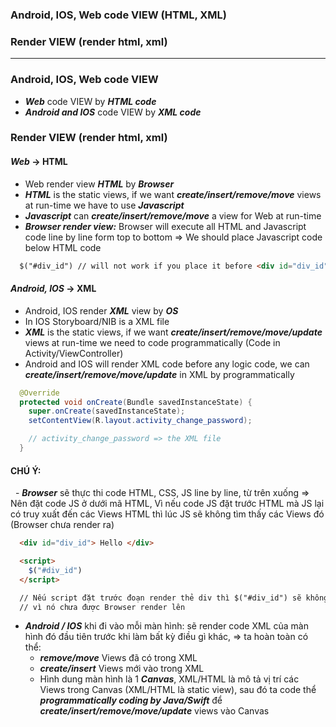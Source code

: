 
### Android, IOS, Web code VIEW (HTML, XML)
### Render VIEW (render html, xml)
-----------------------------

### Android, IOS, Web code VIEW
  - ***Web*** code VIEW by ***HTML code***
  - ***Android and IOS*** code VIEW by ***XML code***

### Render VIEW (render html, xml)
#### ***Web*** -> HTML
  - Web render view ***HTML*** by ***Browser***
  - ***HTML*** is the static views, if we want ***create/insert/remove/move*** views at run-time we have to use ***Javascript***
  - ***Javascript*** can ***create/insert/remove/move*** a view for Web at run-time
  - ***Browser render view:*** Browser will execute all HTML and Javascript code line by line form top to bottom => We should place Javascript code below HTML code 
  
  ```html
    $("#div_id") // will not work if you place it before <div id="div_id">
  ```
    
#### ***Android, IOS*** -> XML
  - Android, IOS render ***XML*** view by ***OS***
  - In IOS Storyboard/NIB is a XML file
  - ***XML*** is the static views, if we want ***create/insert/remove/move/update*** views at run-time we need to code programmatically (Code in Activity/ViewController)
  - Android and IOS will render XML code before any logic code, we can ***create/insert/remove/move/update*** in XML by programmatically
  
  ```java
    @Override
    protected void onCreate(Bundle savedInstanceState) {
      super.onCreate(savedInstanceState);
      setContentView(R.layout.activity_change_password);

      // activity_change_password => the XML file
    }
  ```
  #### CHÚ Ý:
   - ***Browser*** sẽ thực thi code HTML, CSS, JS line by line, từ trên xuống => Nên đặt code JS ở dưới mã HTML, Vì nếu code JS đặt trước HTML mà JS lại có truy xuất đến các Views HTML thì lúc JS sẽ không tìm thấy các Views đó (Browser chưa render ra)
    
  ```html
    <div id="div_id"> Hello </div>

    <script>
      $("#div_id")
    </script>

    // Nếu script đặt trước đoạn render thẻ div thì $("#div_id") sẽ không tìm được thẻ cần tìm 
    // vì nó chưa được Browser render lên
   ```
   
  - ***Android / IOS***  khi đi vào mỗi màn hình: sẽ render code XML của màn hình đó đầu tiên trước khi làm bất kỳ điều gì khác, => ta hoàn toàn có thể:
    - ***remove/move*** Views đã có trong XML
    - ***create/insert*** Views mới vào trong XML
    - Hình dung màn hình là 1 ***Canvas***, XML/HTML là mô tả vị trí các Views trong Canvas (XML/HTML là static view), sau đó ta code thể ***programmatically coding by Java/Swift*** để ***create/insert/remove/move/update*** views vào Canvas
   
  
  
  
  
  
  
  
  
  
  
  
  
  
  
  
  
  
  
  
  
  
